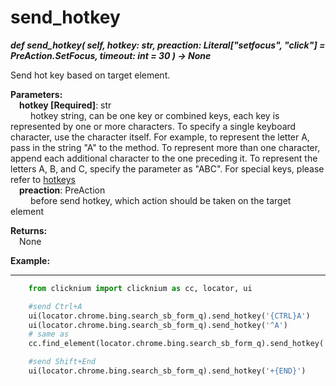 # send_hotkey
***def send_hotkey(
        self,
        hotkey: str,
        preaction: Literal["setfocus", "click"] = PreAction.SetFocus,
        timeout: int = 30
    ) -> None***  

Send hot key based on target element.  

**Parameters:**  
    &emsp;**hotkey [Required]**: str   
        &emsp;&emsp; hotkey string, can be one key or combined keys, each key is represented by one or more characters. To specify a single keyboard character, use the character itself. For example, to represent the letter A, pass in the string "A" to the method. To represent more than one character, append each additional character to the one preceding it. To represent the letters A, B, and C, specify the parameter as "ABC". For special keys, please refer to [hotkeys](https://docs.microsoft.com/en-au/dotnet/api/system.windows.forms.sendkeys?view=windowsdesktop-6.0#remarks.)  
    &emsp;**preaction**: PreAction  
        &emsp;&emsp; before send hotkey, which action should be taken on the target element   

**Returns:**  
    &emsp;None

**Example:**
***
```python
    from clicknium import clicknium as cc, locator, ui

    #send Ctrl+A  
    ui(locator.chrome.bing.search_sb_form_q).send_hotkey('{CTRL}A')  
    ui(locator.chrome.bing.search_sb_form_q).send_hotkey('^A')
    # same as  
    cc.find_element(locator.chrome.bing.search_sb_form_q).send_hotkey('{CTRL}A')

    #send Shift+End
    ui(locator.chrome.bing.search_sb_form_q).send_hotkey('+{END}')
```